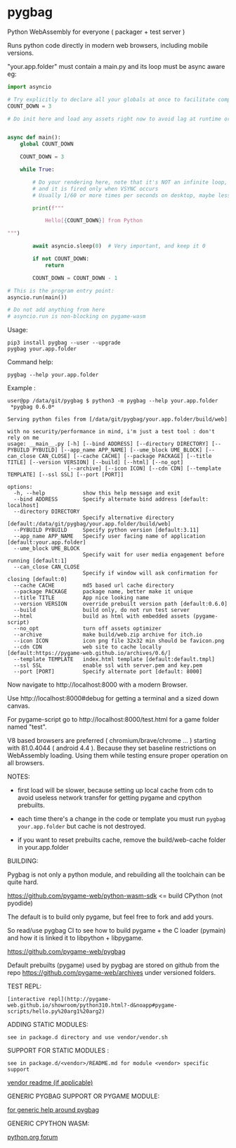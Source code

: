 # pygbag

Python WebAssembly for everyone ( packager + test server )

Runs python code directly in modern web browsers, including mobile versions.

"your.app.folder" must contain a main.py and its loop must be async aware eg:

```py
import asyncio

# Try explicitly to declare all your globals at once to facilitate compilation later.
COUNT_DOWN = 3

# Do init here and load any assets right now to avoid lag at runtime or network errors.


async def main():
    global COUNT_DOWN

    COUNT_DOWN = 3

    while True:

        # Do your rendering here, note that it's NOT an infinite loop,
        # and it is fired only when VSYNC occurs
        # Usually 1/60 or more times per seconds on desktop, maybe less on some mobile devices

        print(f"""

            Hello[{COUNT_DOWN}] from Python

""")

        await asyncio.sleep(0)  # Very important, and keep it 0

        if not COUNT_DOWN:
            return

        COUNT_DOWN = COUNT_DOWN - 1

# This is the program entry point:
asyncio.run(main())

# Do not add anything from here
# asyncio.run is non-blocking on pygame-wasm
```

Usage:

    pip3 install pygbag --user --upgrade
    pygbag your.app.folder

Command help:

    pygbag --help your.app.folder


Example :

```
user@pp /data/git/pygbag $ python3 -m pygbag --help your.app.folder
 *pygbag 0.6.0*

Serving python files from [/data/git/pygbag/your.app.folder/build/web]

with no security/performance in mind, i'm just a test tool : don't rely on me
usage: __main__.py [-h] [--bind ADDRESS] [--directory DIRECTORY] [--PYBUILD PYBUILD] [--app_name APP_NAME] [--ume_block UME_BLOCK] [--can_close CAN_CLOSE] [--cache CACHE] [--package PACKAGE] [--title TITLE] [--version VERSION] [--build] [--html] [--no_opt]
                   [--archive] [--icon ICON] [--cdn CDN] [--template TEMPLATE] [--ssl SSL] [--port [PORT]]

options:
  -h, --help            show this help message and exit
  --bind ADDRESS        Specify alternate bind address [default: localhost]
  --directory DIRECTORY
                        Specify alternative directory [default:/data/git/pygbag/your.app.folder/build/web]
  --PYBUILD PYBUILD     Specify python version [default:3.11]
  --app_name APP_NAME   Specify user facing name of application [default:your.app.folder]
  --ume_block UME_BLOCK
                        Specify wait for user media engagement before running [default:1]
  --can_close CAN_CLOSE
                        Specify if window will ask confirmation for closing [default:0]
  --cache CACHE         md5 based url cache directory
  --package PACKAGE     package name, better make it unique
  --title TITLE         App nice looking name
  --version VERSION     override prebuilt version path [default:0.6.0]
  --build               build only, do not run test server
  --html                build as html with embedded assets (pygame-script)
  --no_opt              turn off assets optimizer
  --archive             make build/web.zip archive for itch.io
  --icon ICON           icon png file 32x32 min should be favicon.png
  --cdn CDN             web site to cache locally [default:https://pygame-web.github.io/archives/0.6/]
  --template TEMPLATE   index.html template [default:default.tmpl]
  --ssl SSL             enable ssl with server.pem and key.pem
  --port [PORT]         Specify alternate port [default: 8000]
```

Now navigate to http://localhost:8000 with a modern Browser.

Use http://localhost:8000#debug for getting a terminal and a sized down canvas.

For pygame-script go to http://localhost:8000/test.html for a game folder named "test".



V8 based browsers are preferred ( chromium/brave/chrome ... )
starting with 81.0.4044 ( android 4.4 ).
Because they set baseline restrictions on WebAssembly loading.
Using them while testing ensure proper operation on all browsers.


NOTES:

 - first load will be slower, because setting up local cache from cdn to avoid
useless network transfer for getting pygame and cpython prebuilts.

 - each time there's a change in the code or template you must run `pygbag your.app.folder`
   but cache is not destroyed.

 - if you want to reset prebuilts cache, remove the build/web-cache folder in
   your.app.folder


BUILDING:

Pygbag is not only a python module, and rebuilding all the toolchain can be quite hard.

https://github.com/pygame-web/python-wasm-sdk  <= build CPython (not pyodide)

The default is to build only pygame, but feel free to fork and add yours.

So read/use pygbag CI to see how to build pygame + the C loader (pymain) and
how it is linked it to libpython + libpygame.

https://github.com/pygame-web/pygbag

Default prebuilts (pygame) used by pygbag are stored on github
from the repo https://github.com/pygame-web/archives under versioned folders.

TEST REPL:

    [interactive repl](http://pygame-web.github.io/showroom/python310.html?-d&noapp#pygame-scripts/hello.py%20arg1%20arg2)


ADDING STATIC MODULES:

    see in package.d directory and use vendor/vendor.sh


SUPPORT FOR STATIC MODULES :

    see in package.d/<vendor>/README.md for module <vendor> specific support


[vendor readme (if applicable)](vendor/README.md)



GENERIC PYGBAG SUPPORT OR PYGAME MODULE:

[for generic help around pygbag](https://github.com/pygame-web/pygbag/blob/main/packages.d/pygame/README.md)

GENERIC CPYTHON WASM:

[python.org forum](https://discuss.python.org/c/webassembly/28)
